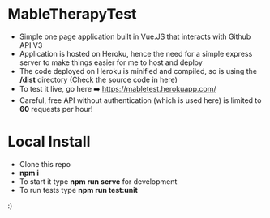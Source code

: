 # MableTherapyTest

* Simple one page application built in Vue.JS that interacts with Github API V3
* Application is hosted on Heroku, hence the need for a simple express server to make things easier for me to host and deploy
* The code deployed on Heroku is minified and compiled, so is using the **/dist** directory (Check the source code in here)
* To test it live, go here ➡️ https://mabletest.herokuapp.com/
* Careful, free API without authentication (which is used here) is limited to **60** requests per hour!

# Local Install

* Clone this repo
* **npm i**
* To start it type **npm run serve** for development
* To run tests type **npm run test:unit**


:)

